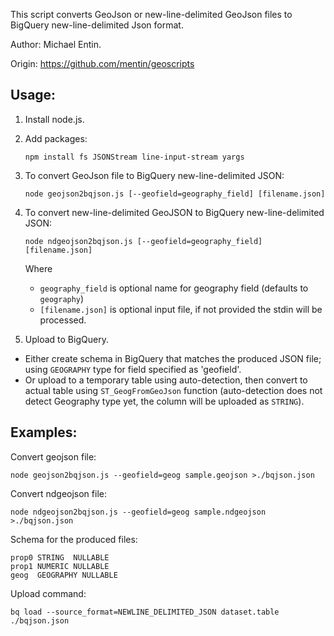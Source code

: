 This script converts GeoJson or new-line-delimited GeoJson files
to BigQuery new-line-delimited Json format.

Author: Michael Entin.

Origin: https://github.com/mentin/geoscripts

## Usage:

1. Install node.js.

2. Add packages:

   `npm install fs JSONStream line-input-stream yargs`

3. To convert GeoJson file to BigQuery new-line-delimited JSON:

   `node geojson2bqjson.js [--geofield=geography_field] [filename.json]`

4. To convert new-line-delimited GeoJSON to BigQuery new-line-delimited JSON:

   `node ndgeojson2bqjson.js [--geofield=geography_field] [filename.json]`

   Where
   * `geography_field` is optional name for geography field (defaults to `geography`)
   * `[filename.json]` is optional input file, if not provided the stdin will be processed.

5. Upload to BigQuery.

* Either create schema in BigQuery that matches the produced JSON file; using
  `GEOGRAPHY` type for field specified as 'geofield'.
* Or upload to a temporary table using auto-detection, then convert to actual
  table using `ST_GeogFromGeoJson` function (auto-detection does not detect
  Geography type yet, the column will be uploaded as `STRING`).

## Examples:

Convert geojson file:

`node geojson2bqjson.js --geofield=geog sample.geojson >./bqjson.json`

Convert ndgeojson file:

`node ndgeojson2bqjson.js --geofield=geog sample.ndgeojson >./bqjson.json`

Schema for the produced files:
```
prop0 STRING  NULLABLE
prop1 NUMERIC NULLABLE
geog  GEOGRAPHY NULLABLE
```

Upload command:

`bq load --source_format=NEWLINE_DELIMITED_JSON dataset.table ./bqjson.json`
